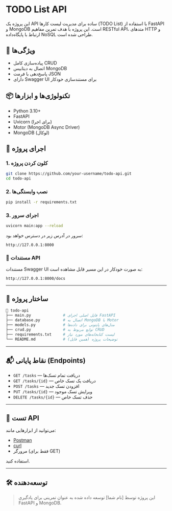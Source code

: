 # TODO List API

این پروژه یک API ساده برای مدیریت لیست کارها (TODO List) با استفاده از FastAPI و MongoDB است. این پروژه با هدف تمرین مفاهیم RESTful API، متدهای HTTP و ارتباط با پایگاه‌داده NoSQL طراحی شده است.

## 📌 ویژگی‌ها
- پیاده‌سازی کامل CRUD
- اتصال به دیتابیس MongoDB
- پاسخ‌دهی با فرمت JSON
- دارای Swagger UI برای مستندسازی خودکار

## 📦 تکنولوژی‌ها و ابزارها
- Python 3.10+
- FastAPI
- Uvicorn (برای اجرا)
- Motor (MongoDB Async Driver)
- MongoDB (لوکال)

## 🚀 اجرای پروژه

### 1. کلون کردن پروژه
```bash
git clone https://github.com/your-username/todo-api.git
cd todo-api
```

### 2. نصب وابستگی‌ها
```bash
pip install -r requirements.txt
```

### 3. اجرای سرور
```bash
uvicorn main:app --reload
```

سرور در آدرس زیر در دسترس خواهد بود:
```
http://127.0.0.1:8000
```

### 📄 مستندات API

مستندات Swagger UI به صورت خودکار در این مسیر قابل مشاهده است:
```
http://127.0.0.1:8000/docs
```

---

## 📂 ساختار پروژه
```bash
📁 todo-api
├── main.py              # فایل اصلی اجرای FastAPI
├── database.py          # اتصال به MongoDB با Motor
├── models.py            # مدل‌های پایتونی برای داده‌ها
├── crud.py              # توابع مربوط به CRUD
├── requirements.txt     # لیست کتابخانه‌های مورد نیاز
└── README.md            # توضیحات پروژه (همین فایل)
```

---

## 📬 نقاط پایانی (Endpoints)

- `GET /tasks` — دریافت تمام تسک‌ها
- `GET /tasks/{id}` — دریافت یک تسک خاص
- `POST /tasks` — افزودن تسک جدید
- `PUT /tasks/{id}` — ویرایش تسک موجود
- `DELETE /tasks/{id}` — حذف تسک خاص

---

## 🧪 تست API

می‌توانید از ابزارهایی مانند:
- [Postman](https://www.postman.com/)
- [curl](https://curl.se/)
- مرورگر (فقط برای GET)

استفاده کنید.

---

## 🛠 توسعه‌دهنده

> این پروژه توسط [نام شما] توسعه داده شده به عنوان تمرینی برای یادگیری FastAPI و MongoDB.
